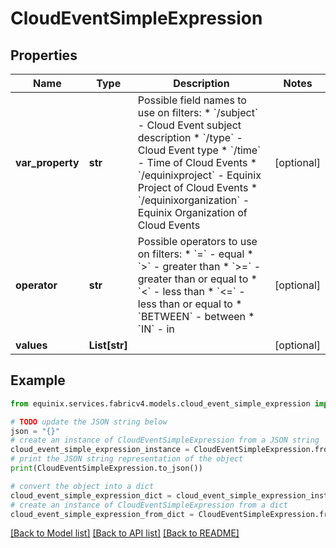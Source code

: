 # CloudEventSimpleExpression


## Properties

Name | Type | Description | Notes
------------ | ------------- | ------------- | -------------
**var_property** | **str** | Possible field names to use on filters:  * &#x60;/subject&#x60; - Cloud Event subject description  * &#x60;/type&#x60; - Cloud Event type  * &#x60;/time&#x60; - Time of Cloud Events  * &#x60;/equinixproject&#x60; - Equinix Project of Cloud Events  * &#x60;/equinixorganization&#x60; - Equinix Organization of Cloud Events  | [optional] 
**operator** | **str** | Possible operators to use on filters:  * &#x60;&#x3D;&#x60; - equal  * &#x60;&gt;&#x60; - greater than  * &#x60;&gt;&#x3D;&#x60; - greater than or equal to  * &#x60;&lt;&#x60; - less than  * &#x60;&lt;&#x3D;&#x60; - less than or equal to  * &#x60;BETWEEN&#x60; - between  * &#x60;IN&#x60; - in  | [optional] 
**values** | **List[str]** |  | [optional] 

## Example

```python
from equinix.services.fabricv4.models.cloud_event_simple_expression import CloudEventSimpleExpression

# TODO update the JSON string below
json = "{}"
# create an instance of CloudEventSimpleExpression from a JSON string
cloud_event_simple_expression_instance = CloudEventSimpleExpression.from_json(json)
# print the JSON string representation of the object
print(CloudEventSimpleExpression.to_json())

# convert the object into a dict
cloud_event_simple_expression_dict = cloud_event_simple_expression_instance.to_dict()
# create an instance of CloudEventSimpleExpression from a dict
cloud_event_simple_expression_from_dict = CloudEventSimpleExpression.from_dict(cloud_event_simple_expression_dict)
```
[[Back to Model list]](../README.md#documentation-for-models) [[Back to API list]](../README.md#documentation-for-api-endpoints) [[Back to README]](../README.md)


